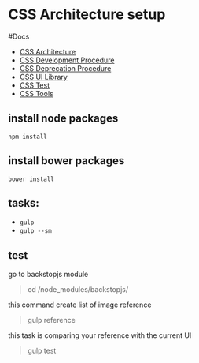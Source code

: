 # CSS Architecture setup

#Docs
- [CSS Architecture](src/scss/architecture.md)
- [CSS Development Procedure](src/scss/development-procedure.md)
- [CSS Deprecation Procedure](src/scss/refactoring-procedure.md)
- [CSS UI Library](src/scss/ui-library.md)
- [CSS Test](src/scss/test.md)
- [CSS Tools](src/scss/tools.md)

## install node packages
`npm install`

## install bower packages
`bower install`

## tasks:
* `gulp`
* `gulp --sm`

## test
go to backstopjs module
> cd /node_modules/backstopjs/

this command create list of image reference
> gulp reference

this task is comparing your reference with the current UI
> gulp test
